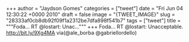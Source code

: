 
+++
author = "Jaydson Gomes"
categories = ["tweet"]
date = "Fri Jun 04 12:30:22 +0000 2010"
draft = false
image = "{TWEET_IMAGE}"
slug = "28333af0cb8db92f09f1a2312be7dfa898f541b7"
tags = ["tweet"]
title = """Foda... RT @lostart: Unac..."""
+++
Foda... RT @lostart: Unacceptable. http://bit.ly/9Xg4MA via(@ale_borba @gabriellordello)
